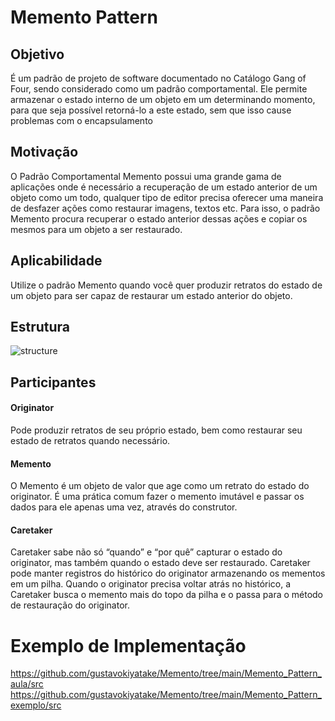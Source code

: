 # Memento Pattern
## Objetivo
É um padrão de projeto de software documentado no Catálogo Gang of Four, sendo considerado como um padrão comportamental. Ele permite armazenar o estado interno de um objeto em um determinando momento, para que seja possível retorná-lo a este estado, sem que isso cause problemas com o encapsulamento
## Motivação
O Padrão Comportamental Memento possui uma grande gama de aplicações onde é necessário a recuperação de um estado anterior de um objeto como um todo, qualquer tipo de editor precisa oferecer uma maneira de desfazer ações como restaurar imagens, textos etc. Para isso, o padrão Memento procura recuperar o estado anterior dessas ações e copiar os mesmos para um objeto a ser restaurado.
## Aplicabilidade
 Utilize o padrão Memento quando você quer produzir retratos do estado de um objeto para ser capaz de restaurar um estado anterior do objeto.
## Estrutura
![structure](https://refactoring.guru/images/patterns/diagrams/memento/structure1.png)
## Participantes
#### Originator
Pode produzir retratos de seu próprio estado, bem como restaurar seu estado de retratos quando necessário.
#### Memento
O Memento é um objeto de valor que age como um retrato do estado do originator. É uma prática comum fazer o memento imutável e passar os dados para ele apenas uma vez, através do construtor.
#### Caretaker
Caretaker sabe não só “quando” e “por quê” capturar o estado do originator, mas também quando o estado deve ser restaurado.
Caretaker pode manter registros do histórico do originator armazenando os mementos em um pilha. Quando o originator precisa voltar atrás no histórico, a Caretaker busca o memento mais do topo da pilha e o passa para o método de restauração do originator.

# Exemplo de Implementação
https://github.com/gustavokiyatake/Memento/tree/main/Memento_Pattern_aula/src
https://github.com/gustavokiyatake/Memento/tree/main/Memento_Pattern_exemplo/src

